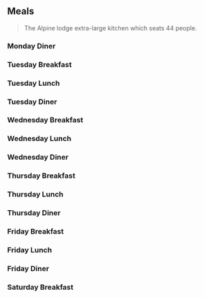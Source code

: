 ## Meals
> The Alpine lodge extra-large kitchen which seats 44 people.

### Monday Diner

 
### Tuesday Breakfast

### Tuesday Lunch

### Tuesday Diner


### Wednesday Breakfast

### Wednesday Lunch

### Wednesday Diner


### Thursday Breakfast

### Thursday Lunch

### Thursday Diner


### Friday Breakfast

### Friday Lunch

### Friday Diner


### Saturday Breakfast